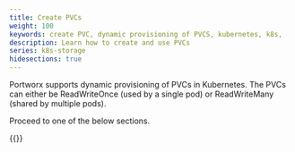 ```yaml
---
title: Create PVCs
weight: 100
keywords: create PVC, dynamic provisioning of PVCS, kubernetes, k8s,
description: Learn how to create and use PVCs
series: k8s-storage
hidesections: true
---
```


Portworx supports dynamic provisioning of PVCs in Kubernetes. The PVCs can either be ReadWriteOnce (used by a single pod) or ReadWriteMany (shared by multiple pods).

Proceed to one of the below sections.

{{<homelist series="k8s-vol">}}
